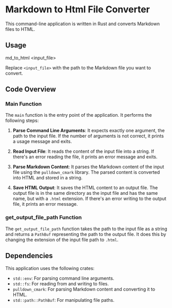 # Markdown to Html File Converter

This command-line application is written in Rust and converts Markdown files to HTML.

## Usage

md_to_html <input_file>

Replace `<input_file>` with the path to the Markdown file you want to convert.

## Code Overview

### Main Function

The `main` function is the entry point of the application. It performs the following steps:

1. **Parse Command Line Arguments**: It expects exactly one argument, the path to the input file. If the number of arguments is not correct, it prints a usage message and exits.
    
2. **Read Input File**: It reads the content of the input file into a string. If there's an error reading the file, it prints an error message and exits.
    
3. **Parse Markdown Content**: It parses the Markdown content of the input file using the `pulldown_cmark` library. The parsed content is converted into HTML and stored in a string.
    
4. **Save HTML Output**: It saves the HTML content to an output file. The output file is in the same directory as the input file and has the same name, but with a `.html` extension. If there's an error writing to the output file, it prints an error message.
    

### get_output_file_path Function

The `get_output_file_path` function takes the path to the input file as a string and returns a `PathBuf` representing the path to the output file. It does this by changing the extension of the input file path to `.html`.

## Dependencies

This application uses the following crates:

- `std::env`: For parsing command line arguments.
- `std::fs`: For reading from and writing to files.
- `pulldown_cmark`: For parsing Markdown content and converting it to HTML.
- `std::path::PathBuf`: For manipulating file paths.
